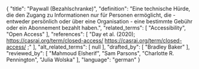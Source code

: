 {
    "title": "Paywall (Bezahlschranke)",
    "definition": "Eine technische Hürde, die den Zugang zu Informationen nur für Personen ermöglicht, die - entweder persönlich oder über eine Organisation - eine bestimmte Gebühr oder ein Abonnement bezahlt haben.",
    "related_terms": [
        "Accessibility",
        "Open Access"
    ],
    "references": [
        "Day et al. (2020); https://casrai.org/term/closed-access/ https://casrai.org/term/closed-access/ ;"
    ],
    "alt_related_terms": [
        null
    ],
    "drafted_by": [
        "Bradley Baker"
    ],
    "reviewed_by": [
        "Mahmoud Elsherif",
        "Sam Parsons",
        "Charlotte R. Pennington",
        "Julia Wolska"
    ],
    "language": "german"
}